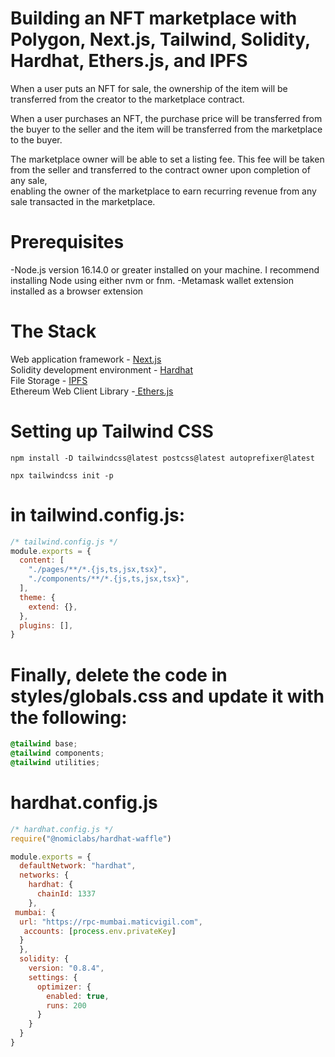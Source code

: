 <!-- @format -->

# Building an NFT marketplace with Polygon, Next.js, Tailwind, Solidity, Hardhat, Ethers.js, and IPFS

When a user puts an NFT for sale, the ownership of the item will be transferred from the creator to the marketplace contract.<br />

When a user purchases an NFT, the purchase price will be transferred from the buyer to the seller and the item will be transferred from the marketplace to the buyer.<br />

The marketplace owner will be able to set a listing fee. This fee will be taken from the seller and transferred to the contract owner upon completion of any sale,<br /> enabling the owner of the marketplace to earn recurring revenue from any sale transacted in the marketplace.

# Prerequisites

-Node.js version 16.14.0 or greater installed on your machine. I recommend installing Node using either nvm or fnm.
-Metamask wallet extension installed as a browser extension

# The Stack

Web application framework - [Next.js](https://nextjs.org/) <br />
Solidity development environment - [Hardhat](https://hardhat.org/) <br />
File Storage - [IPFS](https://nft.storage/) <br />
Ethereum Web Client Library -[ Ethers.js](https://docs.ethers.io/v5/) <br />

# Setting up Tailwind CSS

```shell
npm install -D tailwindcss@latest postcss@latest autoprefixer@latest

npx tailwindcss init -p

```

# in tailwind.config.js:

```js
/* tailwind.config.js */
module.exports = {
  content: [
    "./pages/**/*.{js,ts,jsx,tsx}",
    "./components/**/*.{js,ts,jsx,tsx}",
  ],
  theme: {
    extend: {},
  },
  plugins: [],
}

```

# Finally, delete the code in styles/globals.css and update it with the following:

```css
@tailwind base;
@tailwind components;
@tailwind utilities;

```

# hardhat.config.js

```js
/* hardhat.config.js */
require("@nomiclabs/hardhat-waffle")

module.exports = {
  defaultNetwork: "hardhat",
  networks: {
    hardhat: {
      chainId: 1337
    },
 mumbai: {
  url: "https://rpc-mumbai.maticvigil.com",
   accounts: [process.env.privateKey]
  }
  },
  solidity: {
    version: "0.8.4",
    settings: {
      optimizer: {
        enabled: true,
        runs: 200
      }
    }
  }
}

```

